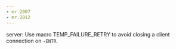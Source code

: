 ```yaml
---
- mr.2007
- mr.2012
---
```


server: Use macro TEMP_FAILURE_RETRY to avoid closing a client connection on
`-ENTR`.
